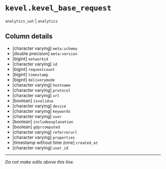 # `kevel.kevel_base_request`
`analytics_uat` | `analytics`

## Column details
* [character varying] `meta:schema`
* [double precision] `meta:version`
* [bigint]    `networkid`
* [character varying] `id`
* [bigint]    `requestcount`
* [bigint]    `timestamp`
* [bigint]    `deliverymode`
* [character varying] `hostname`
* [character varying] `protocol`
* [character varying] `url`
* [boolean]   `isvalidua`
* [character varying] `device`
* [character varying] `keywords`
* [character varying] `user`
* [boolean]   `includeexplanation`
* [boolean]   `gdprcomputed`
* [character varying] `referrerurl`
* [character varying] `properties`
* [timestamp without time zone] `created_at`
* [character varying] `user_id`

-------------------------------------------------------------------------------
*Do not make edits above this line.*
